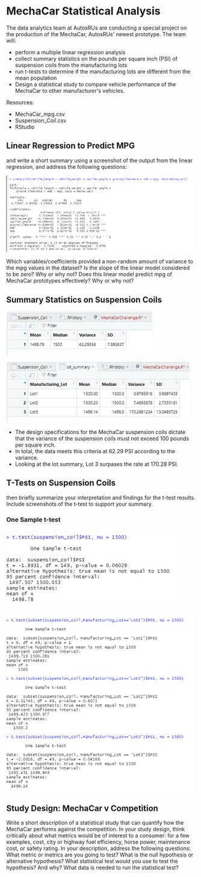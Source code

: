 # MechaCar Statistical Analysis
 The data analytics team at AutosRUs are conducting a special project on the production of the MechaCar, AutosRUs' newest prototype. 
 The team will:
  - perform a multiple linear regression analysis 
  - collect summary statistics on the pounds per square inch (PSI) of suspension coils from the manufacturing lots
  - run t-tests to determine if the manufacturing lots are different from the mean population
  - Design a statistical study to compare vehicle performance of the MechaCar to other manufacturer's vehicles. 
  
Resources:
  - MechaCar_mpg.csv
  - Suspension_Coil.csv
  - RStudio
 
## Linear Regression to Predict MPG
and write a short summary using a screenshot of the output from the linear regression, and address the following questions:

![linreg](img/LinearReg.png)

Which variables/coefficients provided a non-random amount of variance to the mpg values in the dataset?
Is the slope of the linear model considered to be zero? Why or why not?
Does this linear model predict mpg of MechaCar prototypes effectively? Why or why not?

## Summary Statistics on Suspension Coils

![totalsummary](img/totalsummary.png)

![lotsummary](img/lotsummary.png)
- The design specifications for the MechaCar suspension coils dictate that the variance of the suspension coils must not exceed 100 pounds per square inch. 
- In total, the data meets this criteria at 62.29 PSI according to the variance.  
- Looking at the lot summary, Lot 3 surpases the rate at 170.28 PSI. 


## T-Tests on Suspension Coils 
then briefly summarize your interpretation and findings for the t-test results. Include screenshots of the t-test to support your summary.
### One Sample t-test 
![t-test](img/t-testpng.png)
- 

![t-test-subset](img/t-test-subset.png)

## Study Design: MechaCar v Competition
Write a short description of a statistical study that can quantify how the MechaCar performs against the competition. In your study design, think critically about what metrics would be of interest to a consumer: for a few examples, cost, city or highway fuel efficiency, horse power, maintenance cost, or safety rating.
In your description, address the following questions:
What metric or metrics are you going to test?
What is the null hypothesis or alternative hypothesis?
What statistical test would you use to test the hypothesis? And why?
What data is needed to run the statistical test?
